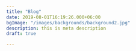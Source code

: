 ```yaml
---
title: "Blog"
date: 2019-08-01T16:19:26.000+06:00
bgImage: "/images/backgrounds/background2.jpg"
description: this is meta description
draft: true

---
```


